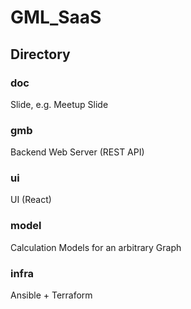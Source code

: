 # GML_SaaS

## Directory

### doc
Slide, e.g. Meetup Slide

### gmb
Backend Web Server (REST API)

### ui
UI (React)

### model
Calculation Models for an arbitrary Graph

### infra
Ansible + Terraform